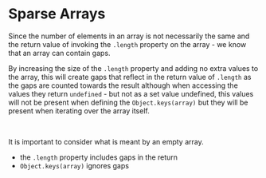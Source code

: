 # Sparse Arrays

Since the number of elements in an array is not necessarily the same and the return value of invoking the `.length` property on the array - we know that an array can contain gaps.

By increasing the size of the `.length` property and adding no extra values to the array, this will create gaps that reflect in the return value of `.length` as the gaps are counted towards the result although when accessing the values they return `undefined`  - but not as a set value undefined, this values will not be present when defining the `Object.keys(array)` but they will be present when iterating over the array itself.

<br>

It is important to consider what is meant by an empty array. 

- the `.length` property includes gaps in the return
- `Object.keys(array)` ignores gaps
